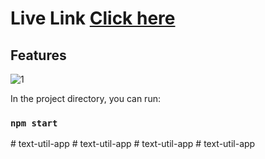 
#  <h1>Live Link <a href="https://text-util-app-eight.vercel.app/"><b>Click here</b> </a></h1>

## Features
![1](https://github.com/user-attachments/assets/5fe3e07f-eb7b-4167-a98c-7e074dfcb860)


In the project directory, you can run:

### `npm start`
#   t e x t - u t i l - a p p 
 
 #   t e x t - u t i l - a p p 
 
 #   t e x t - u t i l - a p p 
 
 #   t e x t - u t i l - a p p 
 
 
